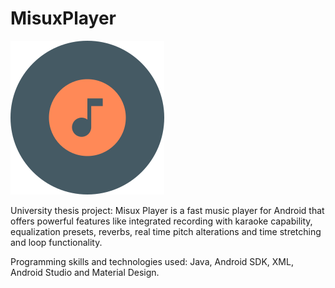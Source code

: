 # MisuxPlayer
![](https://github.com/Misux/MisuxPlayer/blob/master/icon.png)

University thesis project: Misux Player is a fast music player for Android that offers powerful features like integrated recording with karaoke capability, equalization presets, reverbs, real time pitch alterations and time stretching and loop functionality.

Programming skills and technologies used: Java, Android SDK, XML, Android Studio and Material Design.
